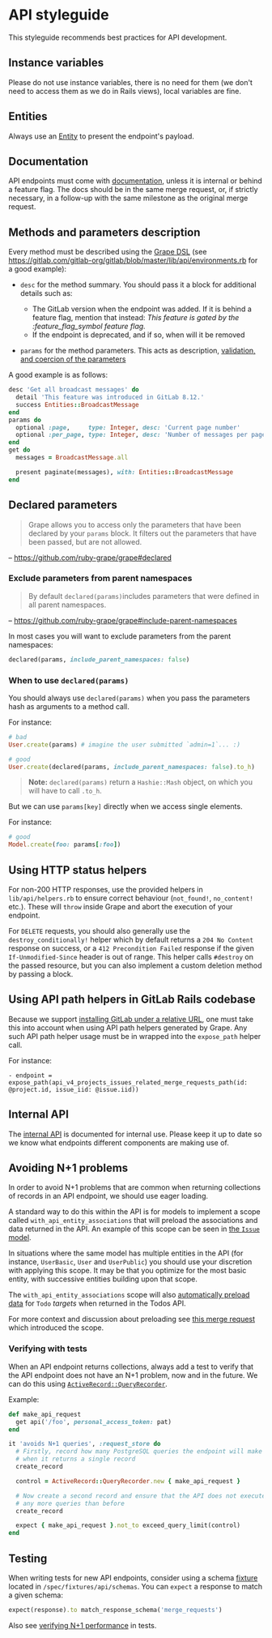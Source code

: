 # API styleguide

This styleguide recommends best practices for API development.

## Instance variables

Please do not use instance variables, there is no need for them (we don't need
to access them as we do in Rails views), local variables are fine.

## Entities

Always use an [Entity](https://gitlab.com/gitlab-org/gitlab/blob/master/lib/api/entities) to present the endpoint's payload.

## Documentation

API endpoints must come with [documentation](documentation/styleguide.md#api), unless it is internal or behind a feature flag.
The docs should be in the same merge request, or, if strictly necessary,
in a follow-up with the same milestone as the original merge request.

## Methods and parameters description

Every method must be described using the [Grape DSL](https://github.com/ruby-grape/grape#describing-methods)
(see <https://gitlab.com/gitlab-org/gitlab/blob/master/lib/api/environments.rb>
for a good example):

- `desc` for the method summary. You should pass it a block for additional
  details such as:
  - The GitLab version when the endpoint was added. If it is behind a feature flag, mention that instead: _This feature is gated by the :feature\_flag\_symbol feature flag._
  - If the endpoint is deprecated, and if so, when will it be removed

- `params` for the method parameters. This acts as description,
  [validation, and coercion of the parameters](https://github.com/ruby-grape/grape#parameter-validation-and-coercion)

A good example is as follows:

```ruby
desc 'Get all broadcast messages' do
  detail 'This feature was introduced in GitLab 8.12.'
  success Entities::BroadcastMessage
end
params do
  optional :page,     type: Integer, desc: 'Current page number'
  optional :per_page, type: Integer, desc: 'Number of messages per page'
end
get do
  messages = BroadcastMessage.all

  present paginate(messages), with: Entities::BroadcastMessage
end
```

## Declared parameters

> Grape allows you to access only the parameters that have been declared by your
`params` block. It filters out the parameters that have been passed, but are not
allowed.

– <https://github.com/ruby-grape/grape#declared>

### Exclude parameters from parent namespaces

> By default `declared(params)`includes parameters that were defined in all
parent namespaces.

– <https://github.com/ruby-grape/grape#include-parent-namespaces>

In most cases you will want to exclude parameters from the parent namespaces:

```ruby
declared(params, include_parent_namespaces: false)
```

### When to use `declared(params)`

You should always use `declared(params)` when you pass the parameters hash as
arguments to a method call.

For instance:

```ruby
# bad
User.create(params) # imagine the user submitted `admin=1`... :)

# good
User.create(declared(params, include_parent_namespaces: false).to_h)
```

>**Note:**
`declared(params)` return a `Hashie::Mash` object, on which you will have to
call `.to_h`.

But we can use `params[key]` directly when we access single elements.

For instance:

```ruby
# good
Model.create(foo: params[:foo])
```

## Using HTTP status helpers

For non-200 HTTP responses, use the provided helpers in `lib/api/helpers.rb` to ensure correct behaviour (`not_found!`, `no_content!` etc.). These will `throw` inside Grape and abort the execution of your endpoint.

For `DELETE` requests, you should also generally use the `destroy_conditionally!` helper which by default returns a `204 No Content` response on success, or a `412 Precondition Failed` response if the given `If-Unmodified-Since` header is out of range. This helper calls `#destroy` on the passed resource, but you can also implement a custom deletion method by passing a block.

## Using API path helpers in GitLab Rails codebase

Because we support [installing GitLab under a relative URL](../install/relative_url.md), one must take this
into account when using API path helpers generated by Grape. Any such API path
helper usage must be in wrapped into the `expose_path` helper call.

For instance:

```haml
- endpoint = expose_path(api_v4_projects_issues_related_merge_requests_path(id: @project.id, issue_iid: @issue.iid))
```

## Internal API

The [internal API](./internal_api.md) is documented for internal use. Please keep it up to date so we know what endpoints
different components are making use of.

## Avoiding N+1 problems

In order to avoid N+1 problems that are common when returning collections
of records in an API endpoint, we should use eager loading.

A standard way to do this within the API is for models to implement a
scope called `with_api_entity_associations` that will preload the
associations and data returned in the API. An example of this scope can
be seen in
[the `Issue` model](https://gitlab.com/gitlab-org/gitlab/blob/2fedc47b97837ea08c3016cf2fb773a0300a4a25/app%2Fmodels%2Fissue.rb#L62).

In situations where the same model has multiple entities in the API
(for instance, `UserBasic`, `User` and `UserPublic`) you should use your
discretion with applying this scope. It may be that you optimize for the
most basic entity, with successive entities building upon that scope.

The `with_api_entity_associations` scope will also [automatically preload
data](https://gitlab.com/gitlab-org/gitlab/blob/19f74903240e209736c7668132e6a5a735954e7c/app%2Fmodels%2Ftodo.rb#L34)
for `Todo` _targets_ when returned in the Todos API.

For more context and discussion about preloading see
[this merge request](https://gitlab.com/gitlab-org/gitlab-foss/-/merge_requests/25711)
which introduced the scope.

### Verifying with tests

When an API endpoint returns collections, always add a test to verify
that the API endpoint does not have an N+1 problem, now and in the future.
We can do this using [`ActiveRecord::QueryRecorder`](query_recorder.md).

Example:

```ruby
def make_api_request
  get api('/foo', personal_access_token: pat)
end

it 'avoids N+1 queries', :request_store do
  # Firstly, record how many PostgreSQL queries the endpoint will make
  # when it returns a single record
  create_record

  control = ActiveRecord::QueryRecorder.new { make_api_request }

  # Now create a second record and ensure that the API does not execute
  # any more queries than before
  create_record

  expect { make_api_request }.not_to exceed_query_limit(control)
end
```

## Testing

When writing tests for new API endpoints, consider using a schema [fixture](./testing_guide/best_practices.md#fixtures) located in `/spec/fixtures/api/schemas`. You can `expect` a response to match a given schema:

```ruby
expect(response).to match_response_schema('merge_requests')
```

Also see [verifying N+1 performance](#verifying-with-tests) in tests.
